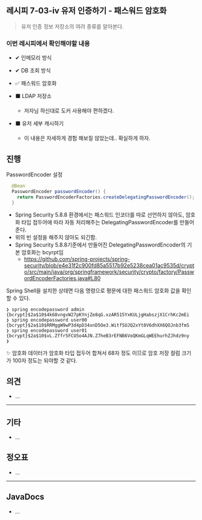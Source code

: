 ## 레시피 7-03-iv 유저 인증하기 - 패스워드 암호화

> 유저 인증 정보 저장소의 여려 종류를 알아본다.
>

### 이번 레시피에서 확인해야할  내용

* ✔ 인메모리 방식 

* ✔ DB 조회 방식 

* ✅ 패스워드 암호화 

* ⬛ LDAP 저장소 
  * 저자님 하신대로 도커 사용해야 편하겠다.

* ⬛ 유저 세부 캐시하기 
  * 이 내용은 자세하게 경험 해보질 않았는데.. 확실하게 하자.
    

## 진행

PasswordEncoder 설정

```java
  @Bean
  PasswordEncoder passwordEncoder() {
    return PasswordEncoderFactories.createDelegatingPasswordEncoder();
  }
```

* Spring Security 5.8.8 환경에서는 패스워드 인코더를 따로 선언하지 않아도, 암호화 타입 접두어에 따라 자동 처리해주는 DelegatingPasswordEncoder를 만들어준다.
* 위의 빈 설정을 해주지 않아도 되긴함.
* Spring Security 5.8.8기준에서 만들어진 DelegatingPasswordEncoder의 기본 암호화는 bcyrpt임
  * https://github.com/spring-projects/spring-security/blob/e4e31f2c900fd85a5517b92e5238cea01ac9535d/crypto/src/main/java/org/springframework/security/crypto/factory/PasswordEncoderFactories.java#L80



Spring Shell을 설치한 상태면 다음 명령으로 평문에 대한 패스워드 암호화 값을 확인할 수 있다.

```
❯ spring encodepassword admin
{bcrypt}$2a$10$4k68vngvW27pKYnjZe8qG.xzAR515YxKULjgHabszjX1CrhKc2mEi
❯ spring encodepassword user00
{bcrypt}$2a$10$RRMggW9wP3d4pD34xnD5Oe3.WitfSUJQ2xYt8V6dhXX6QOJnb3fmS
❯ spring encodepassword user01
{bcrypt}$2a$10$vL.Zffr5FCU5o4AJN.Z7heB3rEFNB6VoQKmGLqWEEhurhZJhdz9ny
❯
```

✨ 암호화 데이터가 암호화 타입 접두어 합쳐서 68자 정도 이므로 암호 저장 컬럼 크기가 100자 정도는 되야할 것 같다.




## 의견

* ...



---

## 기타

* ...

  

## 정오표

* ...
  


---

## JavaDocs

* ...
